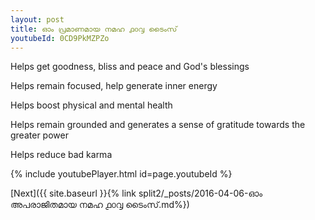 ```yaml
---
layout: post
title: ഓം പ്രമാണമായ നമഹ ൧൦൮ ടൈംസ്
youtubeId: 0CD9PkMZPZo
---
```

 
 
Helps get goodness, bliss and peace and God's blessings
 
Helps remain focused, help generate inner energy 
 
Helps boost physical and mental health 
 
Helps remain grounded and generates a sense of gratitude towards the greater power 
 
Helps reduce bad karma
 
 
 
 


{% include youtubePlayer.html id=page.youtubeId %}
 
[Next]({{ site.baseurl }}{% link  split2/_posts/2016-04-06-ഓം അപരാജിതമായ നമഹ ൧൦൮ ടൈംസ്.md%})
 
